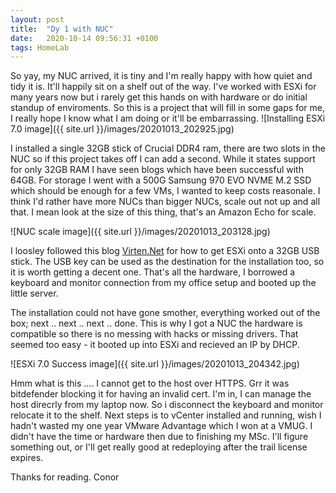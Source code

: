 ```yaml
---
layout: post
title:  "Dy 1 with NUC"
date:   2020-10-14 09:56:31 +0100
tags: HomeLab
---
```


So yay, my NUC arrived, it is tiny and I'm really happy with how quiet and tidy it is. It'll happily sit on a shelf out of the way. I've worked with ESXi for many years now but i rarely get this hands on with hardware or do initial standup of enviroments. So this is a project that will fill in some gaps for me, I really hope I know what I am doing or it'll be embarrassing.
![Installing ESXi 7.0 image]({{ site.url }}/images/20201013_202925.jpg)

I installed a single 32GB stick of Crucial DDR4 ram, there are two slots in the NUC so if this project takes off I can add a second. While it states support for only 32GB RAM I have seen blogs which have been successful with 64GB. For storage I went with a 500G Samsung 970 EVO NVME M.2 SSD which should be enough for a few VMs, I wanted to keep costs reasonale. I think I'd rather have more NUCs than bigger NUCs, scale out not up and all that. I mean look at the size of this thing, that's an Amazon Echo for scale.

![NUC scale image]({{ site.url }}/images/20201013_203128.jpg)

I loosley followed this blog [Virten.Net](https://www.virten.net/2020/03/esxi-on-8th-gen-intel-nuc-coffee-lake-bean-canyon/) for how to get ESXi onto a 32GB USB stick. The USB key can be used as the destination for the installation too, so it is worth getting a decent one. That's all the hardware, I borrowed a keyboard and monitor connection from my office setup and booted up the little server.

The installation could not have gone smother, everything worked out of the box; next .. next .. next .. done. This is why I got a NUC the hardware is compatible so there is no messing with hacks or missing drivers. That seemed too easy - it booted up into ESXi and recieved an IP by DHCP. 

![ESXi 7.0 Success image]({{ site.url }}/images/20201013_204342.jpg)

Hmm what is this .... I cannot get to the host over HTTPS. Grr it was bitdefender blocking it for having an invalid cert. I'm in, I can manage the host direcrly from my laptop now. So i disconnect the keyboard and monitor relocate it to the shelf. Next steps is to vCenter installed and running, wish I hadn't wasted my one year VMware Advantage which I won at a VMUG. I didn't have the time or hardware then due to finishing my MSc. I'll figure something out, or I'll get really good at redeploying after the trail license expires.

Thanks for reading.
Conor